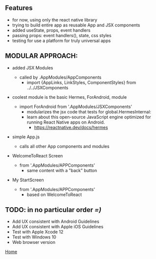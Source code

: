 ## Features
- for now, using only the react native library
- trying to build entire app as reusable App and JSX components
- added useState, props, event handlers
- passing props: event handlers(), state, css styles
- testing for use a platform for truly universal apps

## MODULAR APPROACH:
- added JSX Modules
  - called by .AppModules/AppComponents
    - import {AppLinks, LinkStyles, ComponentStyles} from ../../JSXComponents

- coolest module is the basic Hermes, ForAndroid, module
  - import ForAndroid from '.AppModules/JSXComponents'
    - modularizes the jsx code that tests for global.HermesInternal:
    - learn about this open-source JavaScript engine optimized for running React Native apps on Android.
      - https://reactnative.dev/docs/hermes

- simple App.js
  - calls all other App components and modules

- WelcomeToReact Screen
    - from '.AppModules/APPComponents'
      - same content with a "back" button

- My StartScreen
  - from '.AppModules/APPComponents'
    - based on WelcomeToReact

## TODO: in no particular order *=)*
- Add UX consistent with Android Guidelines
- Add UX consistent with Apple iOS Guidelines
- Test with Apple Xcode 12
- Test with Windows 10
- Web browser version

[Home](./README.md)
